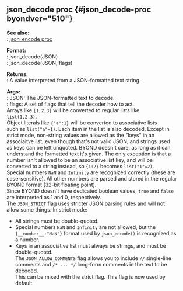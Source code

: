## json_decode proc {#json_decode-proc byondver="510"}    
**See also:**    
:   [json_encode proc](/proc/json_encode)    
<!-- -->    
**Format:**    
:   json_decode(JSON)    
:   json_decode(JSON, flags)    
<!-- -->    
**Returns:**    
:   A value interpreted from a JSON-formatted text string.    
<!-- -->    
**Args:**    
:   JSON: The JSON-formatted text to decode.    
:   flags: A set of flags that tell the decoder how to act.    
Arrays like `[1,2,3]` will be converted to regular lists like    
`list(1,2,3)`.    
Object literals like `{"a":1}` will be converted to associative lists    
such as `list("a"=1)`. Each item in the list is also decoded. Except in    
strict mode, non-string values are allowed as the \"keys\" in an    
associaitve list, even though that\'s not valid JSON, and strings used    
as keys can be left unquoted. BYOND doesn\'t care, as long as it can    
understand the formatted text it\'s given. The only exception is that a    
number isn\'t allowed to be an associative list key, and will be    
converted to a string instead, so `{1:2}` becomes `list("1"=2)`.    
Special numbers `NaN` and `Infinity` are recognized correctly (these are    
case-sensitive). All other numbers are parsed and stored in the regular    
BYOND format (32-bit floating point).    
Since BYOND doesn\'t have dedicated boolean values, `true` and `false`    
are interpreted as 1 and 0, respectively.    
The `JSON_STRICT` flag uses stricter JSON parsing rules and will not    
allow some things. In strict mode:    
-   All strings must be double-quoted.    
-   Special numbers `NaN` and `Infinity` are not allowed, but the    
    `{__number__:"NaN"}` format used by `json_encode()` is recognized as    
    a number.    
-   Keys in an associative list must always be strings, and must be    
    double-quoted.    
The `JSON_ALLOW_COMMENTS` flag allows you to include `//` single-line    
comments and `/* ... */` long-form comments in the text to be decoded.    
This can be mixed with the strict flag. This flag is now used by    
default.  